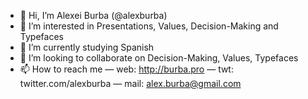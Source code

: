 - 👋 Hi, I’m Alexei Burba (@alexburba)
- 👀 I’m interested in Presentations, Values, Decision-Making and Typefaces
- 🌱 I’m currently studying Spanish
- 💞️ I’m looking to collaborate on Decision-Making, Values, Typefaces 
- 📫 How to reach me
      — web: http://burba.pro
      — twt: twitter.com/alexburba
      — mail: alex.burba@gmail.com

<!---
alexburba/alexburba is a ✨ special ✨ repository because its `README.md` (this file) appears on your GitHub profile.
You can click the Preview link to take a look at your changes.
--->
